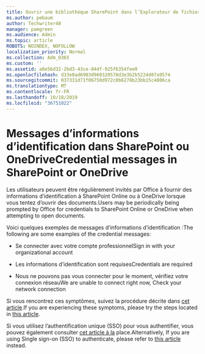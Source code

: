 ```yaml
---
title: Ouvrir une bibliothèque SharePoint dans l’Explorateur de fichiers
ms.author: pebaum
author: Techwriter40
manager: pamgreen
ms.audience: Admin
ms.topic: article
ROBOTS: NOINDEX, NOFOLLOW
localization_priority: Normal
ms.collection: Adm_O365
ms.custom: ''
ms.assetid: a8e56d32-2bd3-43ce-84df-925f6354fee0
ms.openlocfilehash: d33e0ad6903d960320578d3e3b2b5224d07a9574
ms.sourcegitcommit: 037331d71f06750d972c0b6278b23bb15c4806ca
ms.translationtype: MT
ms.contentlocale: fr-FR
ms.lasthandoff: 10/18/2019
ms.locfileid: "36751022"
---
```

# <a name="credential-messages-in-sharepoint-or-onedrive"></a><span data-ttu-id="d582c-102">Messages d’informations d’identification dans SharePoint ou OneDrive</span><span class="sxs-lookup"><span data-stu-id="d582c-102">Credential messages in SharePoint or OneDrive</span></span>

<span data-ttu-id="d582c-103">Les utilisateurs peuvent être régulièrement invités par Office à fournir des informations d’identification à SharePoint Online ou à OneDrive lorsque vous tentez d’ouvrir des documents.</span><span class="sxs-lookup"><span data-stu-id="d582c-103">Users may be periodically being prompted by Office for credentials to SharePoint Online or OneDrive when attempting to open documents.</span></span>

<span data-ttu-id="d582c-104">Voici quelques exemples de messages d’informations d’identification :</span><span class="sxs-lookup"><span data-stu-id="d582c-104">The following are some examples of the credential messages:</span></span>

- <span data-ttu-id="d582c-105">Se connecter avec votre compte professionnel</span><span class="sxs-lookup"><span data-stu-id="d582c-105">Sign in with your organizational account</span></span>

- <span data-ttu-id="d582c-106">Les informations d’identification sont requises</span><span class="sxs-lookup"><span data-stu-id="d582c-106">Credentials are required</span></span>

- <span data-ttu-id="d582c-107">Nous ne pouvons pas vous connecter pour le moment, vérifiez votre connexion réseau</span><span class="sxs-lookup"><span data-stu-id="d582c-107">We are unable to connect right now, Check your network connection</span></span>

<span data-ttu-id="d582c-108">Si vous rencontrez ces symptômes, suivez la procédure décrite dans [cet article](https://support.microsoft.com/help/2913639/office-applications-periodically-prompt-for-credentials-to-sharepoint).</span><span class="sxs-lookup"><span data-stu-id="d582c-108">If you are experiencing these symptoms, please try the steps located in [this article](https://support.microsoft.com/help/2913639/office-applications-periodically-prompt-for-credentials-to-sharepoint).</span></span>

<span data-ttu-id="d582c-109">Si vous utilisez l’authentification unique (SSO) pour vous authentifier, vous pouvez également consulter [cet article à la](https://support.microsoft.com/help/4025962/cant-sign-in-after-update-to-office-2016-build-16-0-7967-on-windows-10) place.</span><span class="sxs-lookup"><span data-stu-id="d582c-109">Alternatively, If you are using Single sign-on (SSO) to authenticate, please refer to [this article](https://support.microsoft.com/help/4025962/cant-sign-in-after-update-to-office-2016-build-16-0-7967-on-windows-10) instead.</span></span>


